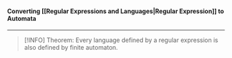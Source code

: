 #### Converting [[Regular Expressions and Languages|Regular Expression]] to Automata
---
>[!INFO]
Theorem: Every language defined by a regular expression is also defined by finite automaton.


